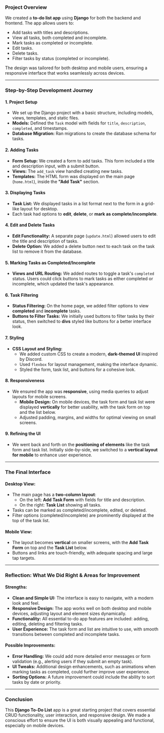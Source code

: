 ### **Project Overview**
We created a **to-do list app** using **Django** for both the backend and frontend. The app allows users to:
- Add tasks with titles and descriptions.
- View all tasks, both completed and incomplete.
- Mark tasks as completed or incomplete.
- Edit tasks.
- Delete tasks.
- Filter tasks by status (completed or incomplete).

The design was tailored for both desktop and mobile users, ensuring a responsive interface that works seamlessly across devices.

---

### **Step-by-Step Development Journey**

#### 1. **Project Setup**
- We set up the Django project with a basic structure, including models, views, templates, and static files.
- **Models:** Defined the `Task` model with fields for `title`, `description`, `completed`, and timestamps.
- **Database Migration:** Ran migrations to create the database schema for tasks.

#### 2. **Adding Tasks**
- **Form Setup:** We created a form to add tasks. This form included a title and description input, with a submit button.
- **Views:** The `add_task` view handled creating new tasks.
- **Templates:** The HTML form was displayed on the main page (`home.html`), inside the **"Add Task"** section.

#### 3. **Displaying Tasks**
- **Task List:** We displayed tasks in a list format next to the form in a grid-like layout for desktop.
- Each task had options to **edit**, **delete**, or **mark as complete/incomplete**.
  
#### 4. **Edit and Delete Tasks**
- **Edit Functionality:** A separate page (`update.html`) allowed users to edit the title and description of tasks.
- **Delete Option:** We added a delete button next to each task on the task list to remove it from the database.

#### 5. **Marking Tasks as Completed/Incomplete**
- **Views and URL Routing:** We added routes to toggle a task's `completed` status. Users could click buttons to mark tasks as either completed or incomplete, which updated the task's appearance.
  
#### 6. **Task Filtering**
- **Status Filtering:** On the home page, we added filter options to view **completed** and **incomplete** tasks.
- **Buttons to Filter Tasks:** We initially used buttons to filter tasks by their status, then switched to **divs** styled like buttons for a better interface look.

#### 7. **Styling**
- **CSS Layout and Styling:** 
  - We added custom CSS to create a modern, **dark-themed UI** inspired by Discord.
  - Used `flexbox` for layout management, making the interface dynamic.
  - Styled the form, task list, and buttons for a cohesive look.
  
#### 8. **Responsiveness**
- We ensured the app was **responsive**, using media queries to adjust layouts for mobile screens.
  - **Mobile Design:** On mobile devices, the task form and task list were displayed **vertically** for better usability, with the task form on top and the list below.
  - Adjusted padding, margins, and widths for optimal viewing on small screens.
  
#### 9. **Refining the UI**
- We went back and forth on the **positioning of elements** like the task form and task list. Initially side-by-side, we switched to a **vertical layout for mobile** to enhance user experience.
  
---

### **The Final Interface**

#### **Desktop View:**
- The main page has a **two-column layout**:
  - On the left: **Add Task Form** with fields for title and description.
  - On the right: **Task List** showing all tasks.
- Tasks can be marked as completed/incomplete, edited, or deleted.
- Filter options (completed/incomplete) are prominently displayed at the top of the task list.

#### **Mobile View:**
- The layout becomes **vertical** on smaller screens, with the **Add Task Form** on top and the **Task List** below.
- Buttons and links are touch-friendly, with adequate spacing and large tap targets.
  
---

### **Reflection: What We Did Right & Areas for Improvement**

#### **Strengths:**
- **Clean and Simple UI:** The interface is easy to navigate, with a modern look and feel.
- **Responsive Design:** The app works well on both desktop and mobile devices, adjusting layout and element sizes dynamically.
- **Functionality:** All essential to-do app features are included: adding, editing, deleting and filtering tasks.
- **User Experience:** The task form and list are intuitive to use, with smooth transitions between completed and incomplete tasks.
  
#### **Possible Improvements:**
- **Error Handling:** We could add more detailed error messages or form validation (e.g., alerting users if they submit an empty task).
- **UI Tweaks:** Additional design enhancements, such as animations when marking tasks as completed, could further improve user experience.
- **Sorting Options:** A future improvement could include the ability to sort tasks by date or priority.
  
---

### **Conclusion**

This **Django To-Do List** app is a great starting project that covers essential CRUD functionality, user interaction, and responsive design. We made a conscious effort to ensure the UI is both visually appealing and functional, especially on mobile devices. 
